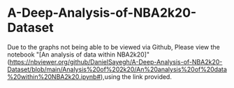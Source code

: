 # A-Deep-Analysis-of-NBA2k20-Dataset
Due to the graphs not being able to be viewed via Github, Please view the notebook "[An analysis of data within NBA2k20]"(https://nbviewer.org/github/DanielSayegh/A-Deep-Analysis-of-NBA2k20-Dataset/blob/main/Analysis%20of%202k20/An%20analysis%20of%20data%20within%20NBA2k20.ipynb#),using the link provided.

